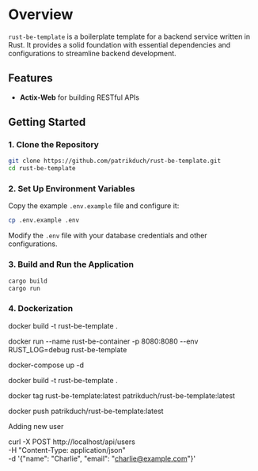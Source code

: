 # Overview

`rust-be-template` is a boilerplate template for a backend service written in Rust. It provides a solid foundation with essential dependencies and configurations to streamline backend development.

## Features

- **Actix-Web** for building RESTful APIs


## Getting Started

### 1. Clone the Repository

```sh
git clone https://github.com/patrikduch/rust-be-template.git
cd rust-be-template
```

### 2. Set Up Environment Variables

Copy the example `.env.example` file and configure it:

```sh
cp .env.example .env
```

Modify the `.env` file with your database credentials and other configurations.


### 3. Build and Run the Application

```sh
cargo build
cargo run
```


### 4. Dockerization

docker build -t rust-be-template .


docker run  --name rust-be-container -p 8080:8080 --env RUST_LOG=debug rust-be-template



docker-compose up -d


docker build -t rust-be-template  .

docker tag rust-be-template:latest patrikduch/rust-be-template:latest

docker push patrikduch/rust-be-template:latest


Adding new user

curl -X POST http://localhost/api/users \
     -H "Content-Type: application/json" \
     -d '{"name": "Charlie", "email": "charlie@example.com"}'

